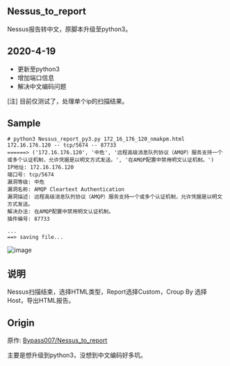 ## Nessus_to_report
Nessus报告转中文，原脚本升级至python3。

## 2020-4-19
* 更新至python3
* 增加端口信息
* 解决中文编码问题

[注] 目前仅测试了，处理单个ip的扫描结果。
## Sample

```
# python3 Nessus_report_py3.py 172_16_176_120_nmakpm.html
172.16.176.120 -- tcp/5674 -- 87733
======> ('172.16.176.120', '中危', '远程高级消息队列协议（AMQP）服务支持一个或多个认证机制，允许凭据是以明文方式发送。', '在AMQP配置中禁用明文认证机制。')
IP地址: 172.16.176.120
端口号: tcp/5674
漏洞等级: 中危
漏洞名称: AMQP Cleartext Authentication
漏洞描述: 远程高级消息队列协议（AMQP）服务支持一个或多个认证机制，允许凭据是以明文方式发送。
解决办法: 在AMQP配置中禁用明文认证机制。
插件编号: 87733

...
==> saving file...
```
![image](https://github.com/starnightcyber/Nessus_to_report/blob/master/sample.png?raw=true)

## 说明

Nessus扫描结束，选择HTML类型，Report选择Custom，Croup By 选择Host，导出HTML报告。

## Origin

原作: [Bypass007/Nessus_to_report](https://github.com/Bypass007/Nessus_to_report)

主要是想升级到python3，没想到中文编码好多坑。
